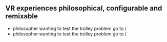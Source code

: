 VR experiences philosophical, configurable and remixable
------------

- philosopher wanting to test the trolley problem go to /
- philosopher wanting to test the trolley problem go to /
